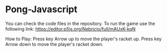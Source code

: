 # Pong-Javascript

You can check the code files in the repository.
To run the game use the following link:
https://editor.p5js.org/Nebricio/full/mAUxK-kqN

How to Play:
Press key Arrow up to move the player's racket up.
Press key Arrow down to move the player's racket down.
